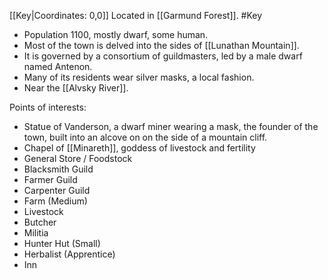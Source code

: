 [[Key|Coordinates: 0,0]]
Located in [[Garmund Forest]].
#Key

- Population 1100, mostly dwarf, some human.
- Most of the town is delved into the sides of [[Lunathan Mountain]].
- It is governed by a consortium of guildmasters, led by a male dwarf named Antenon.
- Many of its residents wear silver masks, a local fashion.
- Near the [[Alvsky River]].

Points of interests:
- Statue of Vanderson, a dwarf miner wearing a mask, the founder of the town, built into an alcove on on the side of a mountain cliff.
- Chapel of [[Minareth]], goddess of livestock and fertility
- General Store / Foodstock
- Blacksmith Guild
- Farmer Guild
- Carpenter Guild
- Farm (Medium)
- Livestock
- Butcher
- Militia
- Hunter Hut (Small)
- Herbalist (Apprentice)
- Inn